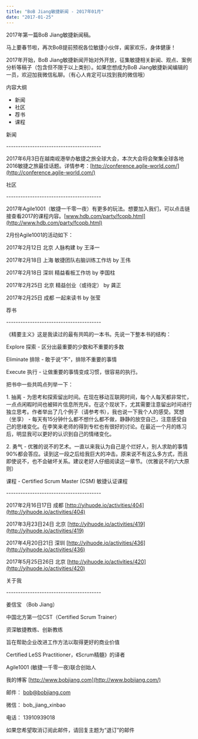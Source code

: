 ```yaml
---
title: "BoB Jiang敏捷新闻 - 2017年01月"
date: "2017-01-25"
---
```


2017年第一篇BoB Jiang敏捷新闻稿。

马上要春节啦，再次BoB提前预祝各位敏捷小伙伴，阖家欢乐，身体健康！

2017年开始，BoB Jiang敏捷新闻开始对外开放，征集敏捷相关新闻、观点、案例分析等稿子（包含但不限于以上类别）。如果您想成为BoB Jiang敏捷新闻编辑的一员，欢迎加我微信私聊。（有心人肯定可以找到我的微信哦）

内容大纲

- 新闻
- 社区
- 荐书
- 课程

新闻

\----------------------------------------

2017年6月3日在越南岘港举办敏捷之旅全球大会，本次大会将会聚集全球各地2016敏捷之旅最佳话题。详情参考：[http://conference.agile-world.com/](http://conference.agile-world.com/)

社区

\----------------------------------------

2017年Agile1001（敏捷一千零一夜）有更多的玩法。想要加入我们，可以点击链接查看2017的课程内容。[www.hdb.com/party/fcopb.html](http://www.hdb.com/party/fcopb.html)

2月份Agile1001的活动如下：

2017年2月12日 北京 人脉构建 by 王泽一

2017年2月18日 上海 敏捷团队右脑训练工作坊 by 王伟

2017年2月18日 深圳 精益看板工作坊 by 李国柱

2017年2月25日 北京 精益创业（或待定） by 龚正

2017年2月25日 成都 一起来读书 by 张莹

荐书

\----------------------------------------

《精要主义》这是我读过的最有共鸣的一本书。先说一下整本书的结构：

Explore 探索 - 区分出最重要的少数和不重要的多数

Eliminate 排除 - 敢于说“不”，排除不重要的事情

Execute 执行 - 让做重要的事情变成习惯，很容易的执行。

把书中一些共鸣点列举一下：

1\. 抽离 - 为思考和探索留出时间。在现在移动互联网时间，每个人每天都非常忙，一点点闲暇时间也被碎片信息所充斥。在这个现状下，尤其需要注意留出时间进行独立思考。作者举出了几个例子（请参考书），我也说一下我个人的感受。冥想（坐享） - 每天有15分钟什么都不想什么都不做，静静的放空自己，注意感受自己的思绪变化。在李笑来老师的得到专栏也有很好的讨论。在最近一个月的练习后，明显我可以更好的认识到自己的情绪变化。

2\. 勇气 - 优雅的说不的艺术。一直以来我认为自己是个烂好人，别人求助的事情90%都会答应。读到这一段之后给我巨大的冲击。原来说不有这么多方式，而且即使说不，也不会破坏关系。建议老好人仔细阅读这一章节。（优雅说不的六大原则）

课程 - Certified Scrum Master (CSM) 敏捷认证课程

\----------------------------------------

2017年2月16日17日 成都 [http://yihuode.io/activities/404](http://yihuode.io/activities/404)

2017年3月23日24日 北京 [http://yihuode.io/activities/419](http://yihuode.io/activities/419)

2017年4月20日21日 深圳 [http://yihuode.io/activities/436](http://yihuode.io/activities/436)

2017年5月25日26日 北京 [http://yihuode.io/activities/420](http://yihuode.io/activities/420)

关于我

\----------------------------------------

姜信宝 （Bob Jiang）

中国北方第一位CST（Certified Scrum Trainer）

资深敏捷教练、创新教练

旨在帮助企业改进工作方法以取得更好的商业价值

Certified LeSS Practitioner，《Scrum精髓》的译者

Agile1001 (敏捷一千零一夜)联合创始人

我的博客 [http://www.bobjiang.com](http://www.bobjiang.com/)

邮件： [bob@bobjiang.com](mailto:bob@bobjiang.com)

微信： bob\_jiang\_xinbao

电话： 13910939018

如果您希望取消订阅此邮件，请回复主题为“退订”的邮件
